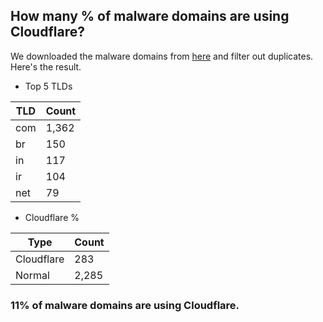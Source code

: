## How many % of malware domains are using Cloudflare?


We downloaded the malware domains from [here](https://urlhaus.abuse.ch) and filter out duplicates.
Here's the result.


[//]: # (start replacement)


- Top 5 TLDs

| TLD | Count |
| --- | --- |
| com | 1,362 |
| br | 150 |
| in | 117 |
| ir | 104 |
| net | 79 |


- Cloudflare %

| Type | Count |
| --- | --- |
| Cloudflare | 283 |
| Normal | 2,285 |


### 11% of malware domains are using Cloudflare.